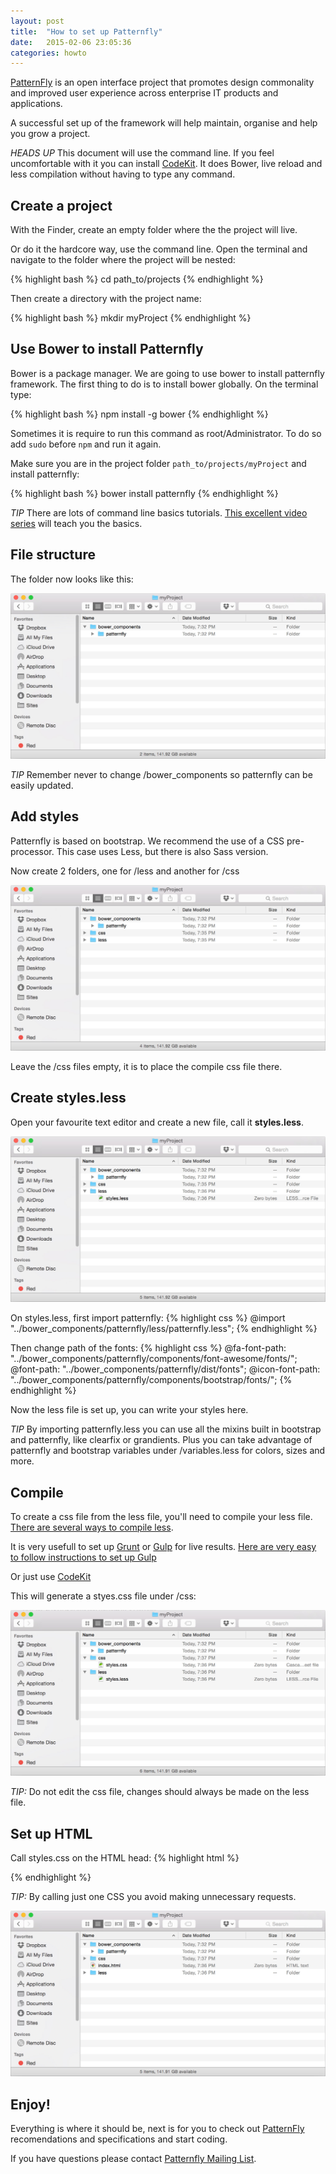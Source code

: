 ```yaml
---
layout: post
title:  "How to set up Patternfly"
date:   2015-02-06 23:05:36
categories: howto
---
```


[PatternFly](https://www.patternfly.org/) is an open interface project that promotes design commonality and improved user experience across enterprise IT products and applications.

A successful set up of the framework will help maintain, organise and help you grow a project.

*HEADS UP* This document will use the command line. If you feel uncomfortable with it you can install  [CodeKit](https://incident57.com/codekit/). It does Bower, live reload and less compilation without having to type any command.

## Create a project

With the Finder, create an empty folder where the the project will live.

Or do it the hardcore way, use the command line. Open the terminal and navigate to the folder where the project will be nested:

{% highlight bash %}
cd path_to/projects
{% endhighlight %}

Then create a directory with the project name:

{% highlight bash %}
mkdir myProject
{% endhighlight %}

## Use Bower to install Patternfly

Bower is a package manager. We are going to use bower to install patternfly framework. The first thing to do is to install bower globally. On the terminal type:

{% highlight bash %}
npm install -g bower
{% endhighlight %}

Sometimes it is require to run this command as root/Administrator. To do so add `sudo` before `npm` and run it again.

Make sure you are in the project folder `path_to/projects/myProject` and install patternfly:

{% highlight bash %}
bower install patternfly
{% endhighlight %}

*TIP* There are lots of command line basics tutorials.  [This excellent video series](https://www.youtube.com/playlist?list=PLLnpHn493BHGmEYzbjWPJsnRMhvs-PSYG) will teach you the basics. 

## File structure

The folder now looks like this:

![Finder Image](/img/patternfly-set-up/patternfly-setup-1.jpg)
    

*TIP* Remember never to change /bower_components so patternfly can be easily updated.

## Add styles

Patternfly is based on bootstrap. We recommend the use of a CSS pre-processor. This case uses Less, but there is also Sass version.

Now create 2 folders, one for /less and another for /css

![Finder Image](/img/patternfly-set-up/patternfly-setup-2.jpg)

Leave the /css files empty, it is to place the compile css file there. 


## Create styles.less

Open your favourite text editor and create a new file, call it **styles.less**.

![Finder Image](/img/patternfly-set-up/patternfly-setup-3.jpg)

On styles.less, first import patternfly:
{% highlight css %}
@import "../bower_components/patternfly/less/patternfly.less";
{% endhighlight %}


Then change path of the fonts:
{% highlight css %}
@fa-font-path:      "../bower_components/patternfly/components/font-awesome/fonts/";
@font-path:         "../bower_components/patternfly/dist/fonts";
@icon-font-path:    "../bower_components/patternfly/components/bootstrap/fonts/";
{% endhighlight %}


Now the less file is set up, you can write your styles here.

*TIP* By importing patternfly.less you can use all the mixins built in bootstrap and patternfly, like clearfix or grandients. Plus you can take advantage of patternfly and bootstrap variables under /variables.less for colors, sizes and more.

## Compile

To create a css file from the less file, you'll need to compile your less file. [There are several ways to compile less](http://lesscss.org/#using-less).

It is very usefull to set up [Grunt](http://gruntjs.com) or [Gulp](http://gulpjs.com) for live results. [Here are very easy to follow instructions to set up Gulp](/howto/2015/02/09/gulp-guide-for-designers.html)

Or just use [CodeKit](https://incident57.com/codekit/)

This will generate a styes.css file under /css:

![Finder Image](/img/patternfly-set-up/patternfly-setup-4.jpg)

*TIP:* Do not edit the css file, changes should always be made on the less file.


## Set up HTML

Call styles.css on the HTML head:
{% highlight html %}
<link href="css/styles.css" rel="stylesheet" media="screen, print">
{% endhighlight %}


*TIP:* By calling just one CSS you avoid making unnecessary requests.

![Finder Image](/img/patternfly-set-up/patternfly-setup-5.jpg)

## Enjoy!

Everything is where it should be, next is for you to check out [PatternFly](https://www.patternfly.org/) recomendations and specifications and start coding.

If you have questions please contact [Patternfly Mailing List](https://www.redhat.com/mailman/listinfo/patternfly).